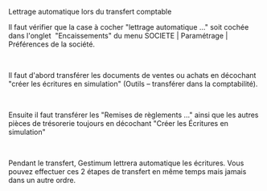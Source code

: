 







Lettrage automatique lors du transfert comptable








Il faut vérifier que la case à cocher "lettrage automatique …" soit cochée dans l'onglet  "Encaissements" du menu SOCIETE | Paramétrage | Préférences de la société.


 


Il faut d'abord transférer les documents de ventes ou achats en décochant "créer les écritures en simulation" (Outils – transférer dans la comptabilité).


 


Ensuite il faut transférer les "Remises de règlements …" ainsi que les autres pièces de trésorerie toujours en décochant "Créer les Écritures en simulation"


 


Pendant le transfert, Gestimum lettrera automatique les écritures. Vous pouvez effectuer ces 2 étapes de transfert en même temps mais jamais dans un autre ordre.



